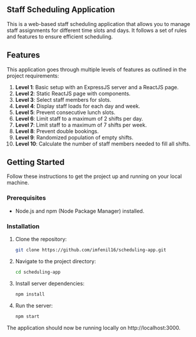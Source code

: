## Staff Scheduling Application

This is a web-based staff scheduling application that allows you to manage staff assignments for different time slots and days. It follows a set of rules and features to ensure efficient scheduling.

## Features

This application goes through multiple levels of features as outlined in the project requirements:

1. **Level 1**: Basic setup with an ExpressJS server and a ReactJS page.
2. **Level 2**: Static ReactJS page with components.
3. **Level 3**: Select staff members for slots.
4. **Level 4**: Display staff loads for each day and week.
5. **Level 5**: Prevent consecutive lunch slots.
6. **Level 6**: Limit staff to a maximum of 2 shifts per day.
7. **Level 7**: Limit staff to a maximum of 7 shifts per week.
8. **Level 8**: Prevent double bookings.
9. **Level 9**: Randomized population of empty shifts.
10. **Level 10**: Calculate the number of staff members needed to fill all shifts.

## Getting Started

Follow these instructions to get the project up and running on your local machine.

### Prerequisites

- Node.js and npm (Node Package Manager) installed.

### Installation

1. Clone the repository:

   ```sh
   git clone https://github.com/imfenil16/scheduling-app.git
   ```

2. Navigate to the project directory:

   ```sh
   cd scheduling-app
   ```

3. Install server dependencies:

   ```sh
   npm install
   ```

4. Run the server:

   ```sh
   npm start
   ```

The application should now be running locally on http://localhost:3000.
